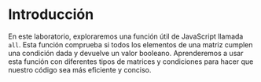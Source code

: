 # Introducción

En este laboratorio, exploraremos una función útil de JavaScript llamada `all`. Esta función comprueba si todos los elementos de una matriz cumplen una condición dada y devuelve un valor booleano. Aprenderemos a usar esta función con diferentes tipos de matrices y condiciones para hacer que nuestro código sea más eficiente y conciso.
